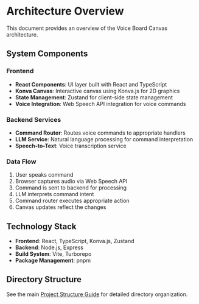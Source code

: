 # Architecture Overview

This document provides an overview of the Voice Board Canvas architecture.

## System Components

### Frontend
- **React Components**: UI layer built with React and TypeScript
- **Konva Canvas**: Interactive canvas using Konva.js for 2D graphics
- **State Management**: Zustand for client-side state management
- **Voice Integration**: Web Speech API integration for voice commands

### Backend Services
- **Command Router**: Routes voice commands to appropriate handlers
- **LLM Service**: Natural language processing for command interpretation
- **Speech-to-Text**: Voice transcription service

### Data Flow
1. User speaks command
2. Browser captures audio via Web Speech API
3. Command is sent to backend for processing
4. LLM interprets command intent
5. Command router executes appropriate action
6. Canvas updates reflect the changes

## Technology Stack

- **Frontend**: React, TypeScript, Konva.js, Zustand
- **Backend**: Node.js, Express
- **Build System**: Vite, Turborepo
- **Package Management**: pnpm

## Directory Structure

See the main [Project Structure Guide](../../ProjectStructure%20(2).md) for detailed directory organization. 